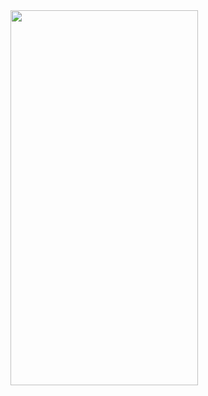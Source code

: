 <img src="https://github.com/jeongyun-kim/AutoLayoutPractice/assets/131102119/52bac263-f5cd-4a43-ba3d-42f9d21134c5" width="300" height="600"/>
